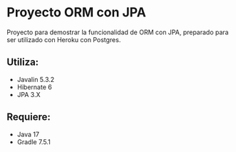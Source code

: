 # Proyecto ORM con JPA

Proyecto para demostrar la funcionalidad de ORM con JPA,
preparado para ser utilizado con Heroku con Postgres.

## Utiliza:

* Javalin 5.3.2
* Hibernate 6
* JPA 3.X

## Requiere:

* Java 17
* Gradle 7.5.1